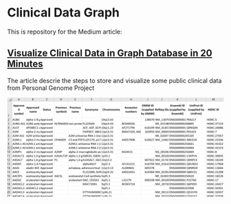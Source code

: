 # Clinical Data Graph

This is repository for the Medium article:
## [Visualize Clinical Data in Graph Database in 20 Minutes](https://medium.com/@hongpingliang/visualize-clinical-data-in-graph-database-in-20-minutes-f4de223449a2)

The article descrie the steps to store and visualize some public clinical data from Personal Genome Project

![alt text](https://raw.githubusercontent.com/hongpingliang/gene_graph/master/img/sample_data.png "Gene Graph")





